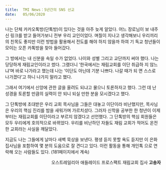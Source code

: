 ```yaml
---
title:  TMI News：5년간의 SNS 선교
date:   05/06/2020
---
```


나는 단체 카카오톡방(단톡방)이 있다는 것을 아주 늦게 알았다. 어느 장로님이 보
내주신 링크를 받고 들어가보니 전부 우리 교인이었다. 며칠이 지나고 생각해보니
우리끼리의 친목도 좋지만 이런 방법을 활용해서 전도를 해야 하지 않을까 하여 기
독교 청년들이 모이는 오픈 카톡방을 찾아 들어갔다.

그 방에서는 내 신분을 속일 수가 없었다. 나이와 성별 그리고 교단까지 써야 했다.
나는 당당하게 재림교인이라고 썼다. 그랬더니 ‘한국에서는 재림교회를 이단 취급하
지 않느냐’며 바로 나가라고 했는데 나는 ‘이단도 아닌데 기분 나쁘다. 나갈 때가 되
면 스스로 나가겠다’고 하니 나가지 말라고 했다.

그래서 여기에서 신앙에 관한 글을 올려도 되냐고 물으니 토론하자고 했다. 그런
데 난 성경을 토론할 만큼의 실력이 안 되니 되실 만한 분을 모시겠다고 했다.

그 단톡방에 초대받은 우리 교회 목사님을 그들은 대놓고 이단이라 비난했지만,
목사님은 우리의 핵심 진리를 밤을 새워가며 가르치셨다. 그러자 신학을 공부한 한
청년이 이제부터는 재림교회를 이단이라고 부르지 않겠다고 선언했다. 그 단톡방의
핵심 회원들은 모두 우리에게 호의적으로 바뀌었다. 우리를 비난하던 자들도 재림
교회가 적어도 온전한 교회라는 사실을 깨달았다.

지금도 나는 그들에게 날마다 새벽 묵상을 보낸다. 평생 듣지 못할 욕도 듣지만 이
은화 집사님을 포함하여 몇 분의 도움으로 잘 견디고 있다. 이런 활동을 통해 개인톡
으로 연락해 오는 사람들도 있다. (181페이지에서 계속)

<p style="text-align: right">오스트레일리아 애들레이드 프로스팩트 재림교회 집사 <b>고송자</b></p>